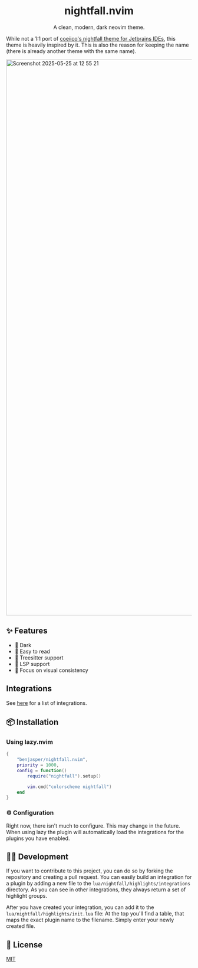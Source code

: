 <div align="center">

# nightfall.nvim

A clean, modern, dark neovim theme.

</div>

While not a 1:1 port of [coeiico's nightfall theme for Jetbrains IDEs](https://github.com/coeiico/jetbrains-nightfall-theme), this theme is heavily inspired by it. 
This is also the reason for keeping the name (there is already another theme with the same name).

<img width="1508" alt="Screenshot 2025-05-25 at 12 55 21" src="https://github.com/user-attachments/assets/0ec78811-7271-490f-9f49-5fce0d5f5f37" />

## ✨ Features
- 🌙 Dark
- 📖 Easy to read
- 🌳 Treesitter support
- 🧩 LSP support
- 👀 Focus on visual consistency

## Integrations
See [here](lua/nightfall/highlights/integrations/) for a list of integrations.

## 📦 Installation
### Using lazy.nvim
```lua
{
	"benjasper/nightfall.nvim",
	priority = 1000,
	config = function()
		require("nightfall").setup()

        vim.cmd("colorscheme nightfall")
	end
}
```

### ⚙️ Configuration
Right now, there isn't much to configure. This may change in the future.
When using lazy the plugin will automatically load the integrations for the plugins you have enabled.

## 👷‍♂️ Development
If you want to contribute to this project, you can do so by forking the repository and creating a pull request.
You can easily build an integration for a plugin by adding a new file to the `lua/nightfall/highlights/integrations` directory.
As you can see in other integrations, they always return a set of highlight groups.

After you have created your integration, you can add it to the `lua/nightfall/highlights/init.lua` file:
At the top you'll find a table, that maps the exact plugin name to the filename. Simply enter your newly created file.

## 📝 License
[MIT](LICENSE)

